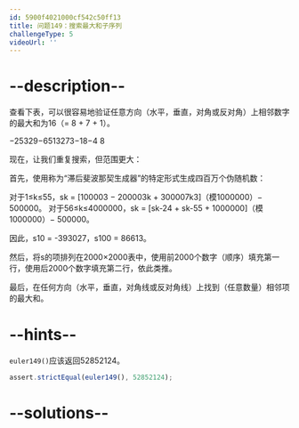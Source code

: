 ```yaml
---
id: 5900f4021000cf542c50ff13
title: 问题149：搜索最大和子序列
challengeType: 5
videoUrl: ''
---
```


# --description--

查看下表，可以很容易地验证任意方向（水平，垂直，对角或反对角）上相邻数字的最大和为16（= 8 + 7 + 1）。

−25329−6513273−18−4 8

现在，让我们重复搜索，但范围更大：

首先，使用称为“滞后斐波那契生成器”的特定形式生成四百万个伪随机数：

对于1≤k≤55，sk = \[100003 − 200003k + 300007k3]（模1000000）− 500000。 对于56≤k≤4000000，sk = \[sk-24 + sk-55 + 1000000]（模1000000）− 500000。

因此，s10 = -393027，s100 = 86613。

然后，将s的项排列在2000×2000表中，使用前2000个数字（顺序）填充第一行，使用后2000个数字填充第二行，依此类推。

最后，在任何方向（水平，垂直，对角线或反对角线）上找到（任意数量）相邻项的最大和。

# --hints--

`euler149()`应该返回52852124。

```js
assert.strictEqual(euler149(), 52852124);
```

# --solutions--

